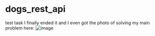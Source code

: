 # dogs_rest_api
test task
I finally ended it and I even got the photo of solving my main problem here:
![image](https://github.com/dupokus/dogs_rest_api/assets/61695245/9cbc04e1-0cf9-41f7-9df8-94d635783222)
